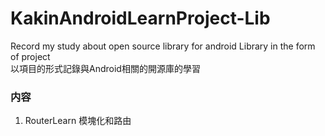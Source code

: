 # KakinAndroidLearnProject-Lib
Record my study about open source library for android Library in the form of project    
以項目的形式記錄與Android相關的開源庫的學習    

### 内容
1. RouterLearn 模塊化和路由
